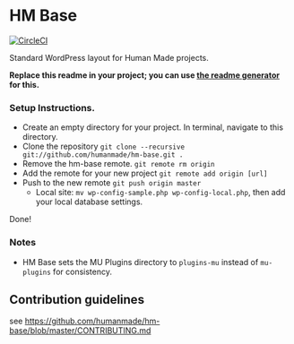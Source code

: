 HM Base
=======

[![CircleCI](https://circleci.com/gh/humanmade/hm-base.png)](https://circleci.com/gh/humanmade/hm-base)

Standard WordPress layout for Human Made projects.

**Replace this readme in your project; you can use [the readme generator](https://humanmade.github.io/readme-creator/) for this.**

### Setup Instructions.

* Create an empty directory for your project. In terminal, navigate to this directory.
* Clone the repository `git clone --recursive git://github.com/humanmade/hm-base.git .`
* Remove the hm-base remote. `git remote rm origin`
* Add the remote for your new project `git remote add origin [url]`
* Push to the new remote `git push origin master`
	* Local site: `mv wp-config-sample.php wp-config-local.php`, then add your local database settings.

Done!

### Notes

* HM Base sets the MU Plugins directory to `plugins-mu` instead of `mu-plugins` for consistency.

## Contribution guidelines ##

see https://github.com/humanmade/hm-base/blob/master/CONTRIBUTING.md
